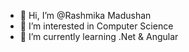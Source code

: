 - 👋 Hi, I’m @Rashmika Madushan
- 👀 I’m interested in Computer Science
- 🌱 I’m currently learning .Net & Angular

<!---
RashmikaMadushan/RashmikaMadushan is a ✨ special ✨ repository because its `README.md` (this file) appears on your GitHub profile.
You can click the Preview link to take a look at your changes.
--->
